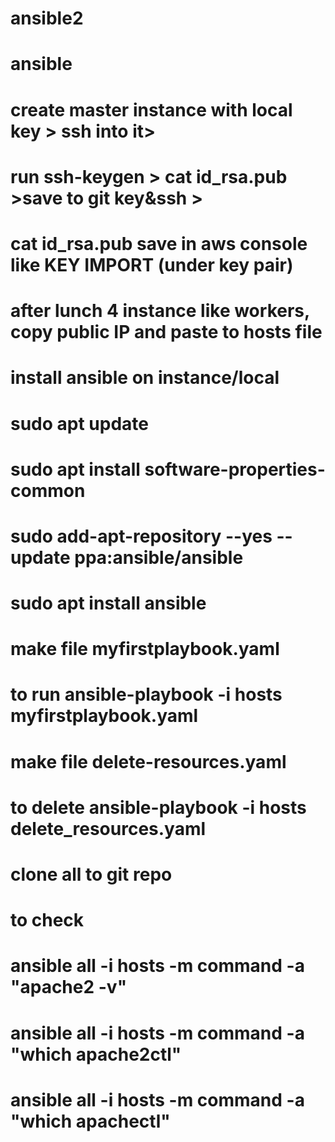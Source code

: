 # ansible2
# ansible
# create master instance with local key > ssh into it> 
# run ssh-keygen > cat id_rsa.pub >save to git key&ssh > 
# cat id_rsa.pub save in aws console like KEY IMPORT (under key pair)
# after lunch 4 instance like workers, copy public IP and paste to hosts file

# install ansible on instance/local 
  # sudo apt update
  # sudo apt install software-properties-common
  # sudo add-apt-repository --yes --update ppa:ansible/ansible
  # sudo apt install ansible

# make file myfirstplaybook.yaml
# to run ansible-playbook -i hosts myfirstplaybook.yaml

# make file delete-resources.yaml
# to delete ansible-playbook -i hosts delete_resources.yaml

# clone all to git repo 

# to check 
# ansible all -i hosts -m command -a "apache2 -v"
# ansible all -i hosts -m command -a "which apache2ctl"
# ansible all -i hosts -m command -a "which apachectl"
